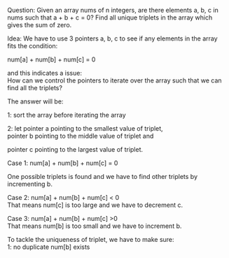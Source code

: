 Question:
Given an array nums of n integers, are there elements a, b, c in nums such that a + b + c = 0? Find all unique triplets in the array which gives the sum of zero.

Idea:
We have to use 3 pointers a, b, c 
to see if any elements in the array fits the condition:

num[a] + num[b] + num[c] = 0 </br>

 and this indicates a issue:
</br>
How can we control the pointers to iterate over the array such that we can find all the triplets?

The answer will be: </br>

1: sort the array before iterating the array </br>

2: let pointer a pointing to the smallest value of triplet, </br>
pointer b pointing to the middle value of triplet and </br>

pointer c pointing to the largest value of triplet. </br>



Case 1: num[a] + num[b] + num[c] = 0 </br>

One possible triplets is found and we have to find other triplets
by  incrementing b.

Case 2: num[a] + num[b] + num[c] < 0 </br>
That means num[c] is too large and we have to decrement c.

Case 3: num[a] + num[b] + num[c] >0 </br>
That means num[b] is too small and we have to increment b.

To tackle the uniqueness of triplet, we have to make sure: </br>
1: no duplicate num[b] exists